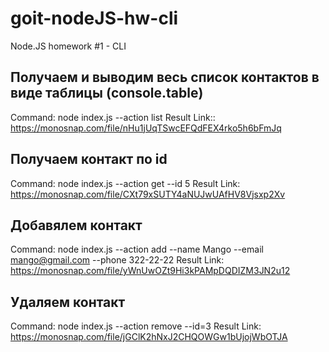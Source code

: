 # goit-nodeJS-hw-cli

Node.JS homework #1 - CLI

## Получаем и выводим весь список контактов в виде таблицы (console.table)

Command: node index.js --action list
Result Link:: https://monosnap.com/file/nHu1jUqTSwcEFQdFEX4rko5h6bFmJq

##

## Получаем контакт по id

Command: node index.js --action get --id 5
Result Link: https://monosnap.com/file/CXt79xSUTY4aNUJwUAfHV8Vjsxp2Xv

##

## Добавялем контакт

Command: node index.js --action add --name Mango --email mango@gmail.com --phone 322-22-22
Result Link: https://monosnap.com/file/yWnUwOZt9Hi3kPAMpDQDIZM3JN2u12

##

## Удаляем контакт

Command: node index.js --action remove --id=3
Result Link: https://monosnap.com/file/jGClK2hNxJ2CHQOWGw1bUjojWbOTJA
